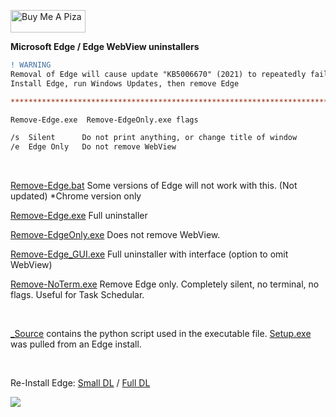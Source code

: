 <a href="https://www.buymeacoffee.com/wic8pmtmys"><img src="https://cdn.buymeacoffee.com/buttons/v2/default-blue.png" alt="Buy Me A Piza" height="36" width="120"></a>


**Microsoft Edge / Edge WebView uninstallers**

```diff
! WARNING
Removal of Edge will cause update "KB5006670" (2021) to repeatedly fail/rollback.
Install Edge, run Windows Updates, then remove Edge

****************************************************************************************

Remove-Edge.exe  Remove-EdgeOnly.exe flags

/s  Silent      Do not print anything, or change title of window
/e  Edge Only   Do not remove WebView

```

<br>

[Remove-Edge.bat](https://github.com/ShadowWhisperer/Remove-MS-Edge/blob/main/Remove-Edge.bat) Some versions of Edge will not work with this. (Not updated) *Chrome version only  

[Remove-Edge.exe](https://github.com/ShadowWhisperer/Remove-MS-Edge/blob/main/Remove-Edge.exe) Full uninstaller  

[Remove-EdgeOnly.exe](https://github.com/ShadowWhisperer/Remove-MS-Edge/blob/main/Remove-EdgeOnly.exe) Does not remove WebView.  

[Remove-Edge_GUI.exe](https://github.com/ShadowWhisperer/Remove-MS-Edge/blob/main/Remove-Edge_GUI.exe) Full uninstaller with interface (option to omit WebView)  

[Remove-NoTerm.exe](https://github.com/ShadowWhisperer/Remove-MS-Edge/blob/main/Remove-NoTerm.exe) Remove Edge only. Completely silent, no terminal, no flags. Useful for Task Schedular.

<br>

[_Source](https://github.com/ShadowWhisperer/Remove-MS-Edge/tree/main/_Source) contains the python script used in the executable file. [Setup.exe](https://www.virustotal.com/gui/file/4963532e63884a66ecee0386475ee423ae7f7af8a6c6d160cf1237d085adf05e) was pulled from an Edge install.  

<br>

Re-Install Edge: [Small DL](https://www.microsoft.com/en-us/edge/download?form=MA13FJ)  /  [Full DL](https://www.microsoft.com/en-us/edge/business/download?form=MA13FJ)  


<img src="https://github.com/ShadowWhisperer/Remove-MS-Edge/blob/main/_Source/Screenshot_GUI.PNG"/>
